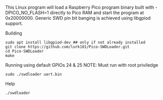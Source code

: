 This Linux program will load a Raspberry Pico program binary built with -DPICO_NO_FLASH=1 directly to Pico RAM and start the program
at 0x20000000. Generic SWD pin bit banging is achieved using libgpiod support.

Building

```
sudo apt install libgpiod-dev ## only if not already installed
git clone https://github.com/lurk101/Pico-SWDLoader.git
cd Pico-SWDLoader
make
```

Running using default GPIOs 24 & 25
NOTE: Must run with root priviledge

```
sudo ./swdloader uart.bin
```

Help

```
./swdloader
```
